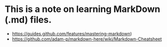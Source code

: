 # This is a note on learning MarkDown (.md) files.
* https://guides.github.com/features/mastering-markdown)
* https://github.com/adam-p/markdown-here/wiki/Markdown-Cheatsheet
